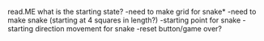 read.ME
what is the starting state?
-need to make grid for snake*
-need to make snake (starting at 4 squares in length?)
-starting point for snake
-starting direction movement for snake
-reset button/game over? 
